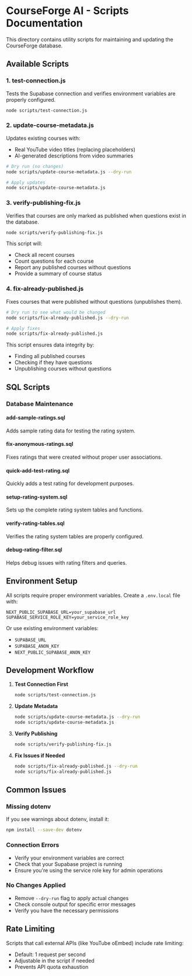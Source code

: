 # CourseForge AI - Scripts Documentation

This directory contains utility scripts for maintaining and updating the CourseForge database.

## Available Scripts

### 1. **test-connection.js**
Tests the Supabase connection and verifies environment variables are properly configured.

```bash
node scripts/test-connection.js
```

### 2. **update-course-metadata.js**
Updates existing courses with:
- Real YouTube video titles (replacing placeholders)
- AI-generated descriptions from video summaries

```bash
# Dry run (no changes)
node scripts/update-course-metadata.js --dry-run

# Apply updates
node scripts/update-course-metadata.js
```

### 3. **verify-publishing-fix.js**
Verifies that courses are only marked as published when questions exist in the database.

```bash
node scripts/verify-publishing-fix.js
```

This script will:
- Check all recent courses
- Count questions for each course
- Report any published courses without questions
- Provide a summary of course status

### 4. **fix-already-published.js**
Fixes courses that were published without questions (unpublishes them).

```bash
# Dry run to see what would be changed
node scripts/fix-already-published.js --dry-run

# Apply fixes
node scripts/fix-already-published.js
```

This script ensures data integrity by:
- Finding all published courses
- Checking if they have questions
- Unpublishing courses without questions

## SQL Scripts

### Database Maintenance

#### **add-sample-ratings.sql**
Adds sample rating data for testing the rating system.

#### **fix-anonymous-ratings.sql**
Fixes ratings that were created without proper user associations.

#### **quick-add-test-rating.sql**
Quickly adds a test rating for development purposes.

#### **setup-rating-system.sql**
Sets up the complete rating system tables and functions.

#### **verify-rating-tables.sql**
Verifies the rating system tables are properly configured.

#### **debug-rating-filter.sql**
Helps debug issues with rating filters and queries.

## Environment Setup

All scripts require proper environment variables. Create a `.env.local` file with:

```env
NEXT_PUBLIC_SUPABASE_URL=your_supabase_url
SUPABASE_SERVICE_ROLE_KEY=your_service_role_key
```

Or use existing environment variables:
- `SUPABASE_URL`
- `SUPABASE_ANON_KEY`
- `NEXT_PUBLIC_SUPABASE_ANON_KEY`

## Development Workflow

1. **Test Connection First**
   ```bash
   node scripts/test-connection.js
   ```

2. **Update Metadata**
   ```bash
   node scripts/update-course-metadata.js --dry-run
   node scripts/update-course-metadata.js
   ```

3. **Verify Publishing**
   ```bash
   node scripts/verify-publishing-fix.js
   ```

4. **Fix Issues if Needed**
   ```bash
   node scripts/fix-already-published.js --dry-run
   node scripts/fix-already-published.js
   ```

## Common Issues

### Missing dotenv
If you see warnings about dotenv, install it:
```bash
npm install --save-dev dotenv
```

### Connection Errors
- Verify your environment variables are correct
- Check that your Supabase project is running
- Ensure you're using the service role key for admin operations

### No Changes Applied
- Remove `--dry-run` flag to apply actual changes
- Check console output for specific error messages
- Verify you have the necessary permissions

## Rate Limiting

Scripts that call external APIs (like YouTube oEmbed) include rate limiting:
- Default: 1 request per second
- Adjustable in the script if needed
- Prevents API quota exhaustion 